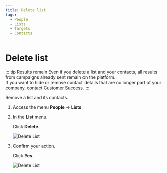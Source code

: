 ```yaml
---
title: Delete list
tags:
  - People
  - Lists
  - Targets
  - Contacts
---
```


# Delete list

::: tip Results remain
Even if you delete a list and your contacts, all results from campaigns already sent remain on the platform.<br>
If you want to hide or remove contact details that are no longer part of your company, contact [Customer Success](mailto:cs@phishx.io).
:::

Remove a list and its contacts.

1. Access the menu **People** -> **Lists**.

2. In the **List** menu.

   Click **Delete**.

   ![Delete List](https://cdn.phishx.io/phishx-docs/images/phishx_lists_people_delete_01.webp)

3. Confirm your action.

   Click **Yes**.

   ![Delete List](https://cdn.phishx.io/phishx-docs/images/phishx_lists_people_delete_02.webp)
